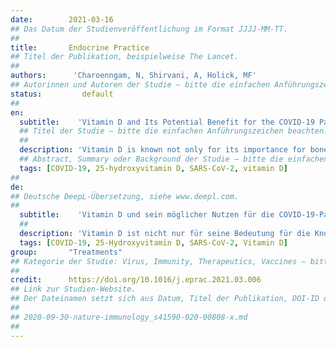 ```yaml
---
date:        2021-03-16
## Das Datum der Studienveröffentlichung im Format JJJJ-MM-TT.
##
title:       Endocrine Practice
## Titel der Publikation, beispielweise The Lancet.
##
authors:      'Charoenngam, N, Shirvani, A, Holick, MF'
## Autorinnen und Autoren der Studie – bitte die einfachen Anführungszeichen beachten!
status:         default
##
en:
  subtitle:    'Vitamin D and Its Potential Benefit for the COVID-19 Pandemic'
  ## Titel der Studie – bitte die einfachen Anführungszeichen beachten!
  ##
  description: 'Vitamin D is known not only for its importance for bone health but also for its biologic activities on many other organ systems. This is due to the presence of the vitamin D receptor in various types of cells and tissues, including the skin, skeletal muscle, adipose tissue, endocrine pancreas, immune cells, and blood vessels. Experimental studies have shown that vitamin D exerts several actions that are thought to be protective against coronavirus disease (COVID-19) infectivity and severity. These include the immunomodulatory effects on the innate and adaptive immune systems, the regulatory effects on the renin-angiotensin-aldosterone-system in the kidneys and the lungs, and the protective effects against endothelial dysfunction and thrombosis. Prior to the COVID-19 pandemic, studies have shown that vitamin D supplementation is beneficial in protecting against risk of acquiring acute respiratory viral infection and may improve outcomes in sepsis and critically ill patients. There are a growing number of data connecting COVID-19 infectivity and severity with vitamin D status, suggesting a potential benefit of vitamin D supplementation for primary prevention or as an adjunctive treatment of COVID-19. Although the results from most ongoing randomized clinical trials aiming to prove the benefit of vitamin D supplementation for these purposes are still pending, there is no downside to increasing vitamin D intake and having sensible sunlight exposure to maintain serum 25-hydroxyvitamin D at a level of least 30 ng/mL (75 nmol/L) and preferably 40 to 60 ng/mL (100-150 nmol/L) to minimize the risk of COVID-19 infection and its severity.'
  ## Abstract, Summary oder Background der Studie – bitte die einfachen Anführungszeichen beachten!
  tags: [COVID-19, 25-hydroxyvitamin D, SARS-CoV-2, vitamin D] 
##
de: 
## Deutsche DeepL-Übersetzung, siehe www.deepl.com.
##
  subtitle:    'Vitamin D und sein möglicher Nutzen für die COVID-19-Pandemie'
  ##
  description: 'Vitamin D ist nicht nur für seine Bedeutung für die Knochengesundheit bekannt, sondern auch für seine biologischen Aktivitäten auf viele andere Organsysteme. Dies ist auf das Vorhandensein des Vitamin-D-Rezeptors in verschiedenen Zelltypen und Geweben zurückzuführen, einschließlich der Haut, der Skelettmuskulatur, des Fettgewebes, des endokrinen Pankreas, der Immunzellen und der Blutgefäße. Experimentelle Studien haben gezeigt, dass Vitamin D mehrere Wirkungen ausübt, die vermutlich vor der Infektiosität und dem Schweregrad der Coronaviruserkrankung (COVID-19) schützen. Dazu gehören die immunmodulatorischen Wirkungen auf das angeborene und das adaptive Immunsystem, die regulatorischen Wirkungen auf das Renin-Angiotensin-Aldosteron-System in den Nieren und der Lunge sowie die schützenden Wirkungen gegen endotheliale Dysfunktion und Thrombose. Vor der COVID-19-Pandemie haben Studien gezeigt, dass eine Vitamin-D-Supplementierung vor dem Risiko einer akuten Virusinfektion der Atemwege schützt und die Ergebnisse bei Sepsis und kritisch kranken Patienten verbessern kann. Es gibt eine wachsende Zahl von Daten, die einen Zusammenhang zwischen der COVID-19-Infektiosität und dem Schweregrad der Infektion und dem Vitamin-D-Status herstellen, was auf einen potenziellen Nutzen einer Vitamin-D-Supplementierung zur Primärprävention oder zur ergänzenden Behandlung von COVID-19 hinweist. Obwohl die Ergebnisse der meisten laufenden randomisierten klinischen Studien, die den Nutzen einer Vitamin-D-Supplementierung für diese Zwecke belegen sollen, noch ausstehen, spricht nichts dagegen, die Vitamin-D-Zufuhr zu erhöhen und sich vernünftig dem Sonnenlicht auszusetzen, um den Serumspiegel von 25-Hydroxyvitamin D auf einem Niveau von mindestens 30 ng/mL (75 nmol/L) und vorzugsweise 40 bis 60 ng/mL (100-150 nmol/L) zu halten, um das Risiko einer COVID-19-Infektion und deren Schweregrad zu minimieren.'
  tags: [COVID-19, 25-Hydroxyvitamin D, SARS-CoV-2, Vitamin D]
group:       "Treatments"
## Kategorie der Studie: Virus, Immunity, Therapeutics, Vaccines – bitte die Anführungszeichen beachten!
##
credit:      https://doi.org/10.1016/j.eprac.2021.03.006
## Link zur Studien-Website.
## Der Dateinamen setzt sich aus Datum, Titel der Publikation, DOI-ID der Studie (nach dem letzten Slash) und der Dateiendung zusammen. Bitte den Unterstrich vor der DOI-ID beachten!
##
## 2020-09-30-nature-immunology_s41590-020-00808-x.md
##
---
```

<object data="{{ page.link }}" style='height:calc(100vh - 400px); width: 100%' type='application/pdf'></object>